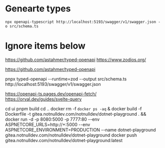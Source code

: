 
# Genearte types
```shell
npx openapi-typescript http://localhost:5193/swagger/v1/swagger.json -o src/schema.ts
```

# Ignore items below
https://github.com/astahmer/typed-openapi
https://www.zodios.org/

https://github.com/astahmer/typed-openapi

pnpx typed-openapi --runtime=zod  --output src/schema.ts http://localhost:5193/swagger/v1/swagger.json

https://openapi-ts.pages.dev/openapi-fetch/
https://orval.dev/guides/svelte-query

cd ui
pnpm build
cd ..
docker rm -f `docker ps -aq` & docker build -f Dockerfile -t gitea.notnulldev.com/notnulldev/dotnet-playground . && docker run -d -p 8080:5000 -p 7777:80 --env ASPNETCORE_URLS=http://+:5000 --env ASPNETCORE_ENVIRONMENT=PRODUCTION --name dotnet-playground gitea.notnulldev.com/notnulldev/dotnet-playground
docker push gitea.notnulldev.com/notnulldev/dotnet-playground:latest

